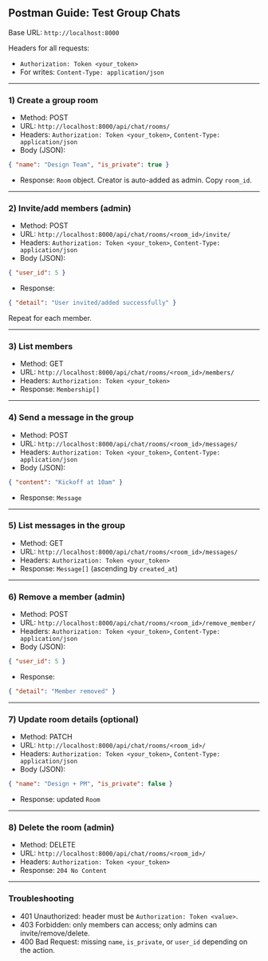 ## Postman Guide: Test Group Chats

Base URL: `http://localhost:8000`

Headers for all requests:
- `Authorization: Token <your_token>`
- For writes: `Content-Type: application/json`

---

### 1) Create a group room
- Method: POST
- URL: `http://localhost:8000/api/chat/rooms/`
- Headers: `Authorization: Token <your_token>`, `Content-Type: application/json`
- Body (JSON):
```json
{ "name": "Design Team", "is_private": true }
```
- Response: `Room` object. Creator is auto-added as admin. Copy `room_id`.

---

### 2) Invite/add members (admin)
- Method: POST
- URL: `http://localhost:8000/api/chat/rooms/<room_id>/invite/`
- Headers: `Authorization: Token <your_token>`, `Content-Type: application/json`
- Body (JSON):
```json
{ "user_id": 5 }
```
- Response:
```json
{ "detail": "User invited/added successfully" }
```
Repeat for each member.

---

### 3) List members
- Method: GET
- URL: `http://localhost:8000/api/chat/rooms/<room_id>/members/`
- Headers: `Authorization: Token <your_token>`
- Response: `Membership[]`

---

### 4) Send a message in the group
- Method: POST
- URL: `http://localhost:8000/api/chat/rooms/<room_id>/messages/`
- Headers: `Authorization: Token <your_token>`, `Content-Type: application/json`
- Body (JSON):
```json
{ "content": "Kickoff at 10am" }
```
- Response: `Message`

---

### 5) List messages in the group
- Method: GET
- URL: `http://localhost:8000/api/chat/rooms/<room_id>/messages/`
- Headers: `Authorization: Token <your_token>`
- Response: `Message[]` (ascending by `created_at`)

---

### 6) Remove a member (admin)
- Method: POST
- URL: `http://localhost:8000/api/chat/rooms/<room_id>/remove_member/`
- Headers: `Authorization: Token <your_token>`, `Content-Type: application/json`
- Body (JSON):
```json
{ "user_id": 5 }
```
- Response:
```json
{ "detail": "Member removed" }
```

---

### 7) Update room details (optional)
- Method: PATCH
- URL: `http://localhost:8000/api/chat/rooms/<room_id>/`
- Headers: `Authorization: Token <your_token>`, `Content-Type: application/json`
- Body (JSON):
```json
{ "name": "Design + PM", "is_private": false }
```
- Response: updated `Room`

---

### 8) Delete the room (admin)
- Method: DELETE
- URL: `http://localhost:8000/api/chat/rooms/<room_id>/`
- Headers: `Authorization: Token <your_token>`
- Response: `204 No Content`

---

### Troubleshooting
- 401 Unauthorized: header must be `Authorization: Token <value>`.
- 403 Forbidden: only members can access; only admins can invite/remove/delete.
- 400 Bad Request: missing `name`, `is_private`, or `user_id` depending on the action.
